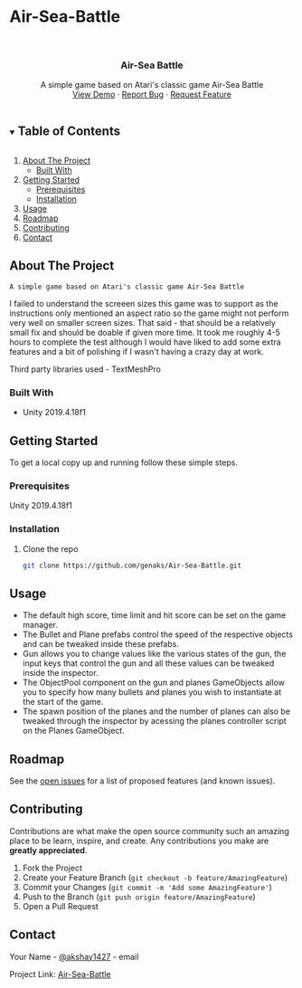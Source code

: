 # Air-Sea-Battle

<!-- PROJECT LOGO -->
<br />
<p align="center">

  <h3 align="center">Air-Sea Battle</h3>

  <p align="center">
    A simple game based on Atari's classic game Air-Sea Battle
    <br />
    <a href="https://github.com/genaks/Air-Sea-Battle">View Demo</a>
    ·
    <a href="https://github.com/genaks/Air-Sea-Battle/issues">Report Bug</a>
    ·
    <a href="https://github.com/genaks/Air-Sea-Battle/issues">Request Feature</a>
  </p>
</p>



<!-- TABLE OF CONTENTS -->
<details open="open">
  <summary><h2 style="display: inline-block">Table of Contents</h2></summary>
  <ol>
    <li>
      <a href="#about-the-project">About The Project</a>
      <ul>
        <li><a href="#built-with">Built With</a></li>
      </ul>
    </li>
    <li>
      <a href="#getting-started">Getting Started</a>
      <ul>
        <li><a href="#prerequisites">Prerequisites</a></li>
        <li><a href="#installation">Installation</a></li>
      </ul>
    </li>
    <li><a href="#usage">Usage</a></li>
    <li><a href="#roadmap">Roadmap</a></li>
    <li><a href="#contributing">Contributing</a></li>
    <li><a href="#contact">Contact</a></li>
  </ol>
</details>



<!-- ABOUT THE PROJECT -->
## About The Project

    A simple game based on Atari's classic game Air-Sea Battle

I failed to understand the screeen sizes this game was to support as the instructions only mentioned an aspect ratio so the game might not perform very well on smaller screen sizes. That said - that should be a relatively small fix and should be doable if given more time. It took me roughly 4-5 hours to complete the test although I would have liked to add some extra features and a bit of polishing if I wasn't having a crazy day at work.

Third party libraries used - TextMeshPro


### Built With

* Unity 2019.4.18f1


<!-- GETTING STARTED -->
## Getting Started

To get a local copy up and running follow these simple steps.

### Prerequisites

Unity 2019.4.18f1

### Installation

1. Clone the repo
   ```sh
   git clone https://github.com/genaks/Air-Sea-Battle.git
   ```


<!-- USAGE EXAMPLES -->
## Usage

* The default high score, time limit and hit score can be set on the game manager.
* The Bullet and Plane prefabs control the speed of the respective objects and can be tweaked inside these prefabs.
* Gun allows you to change values like the various states of the gun, the input keys that control the gun and all these values can be tweaked inside the inspector.
* The ObjectPool component on the gun and planes GameObjects allow you to specify how many bullets and planes you wish to instantiate at the start of the game.
* The spawn position of the planes and the number of planes can also be tweaked through the inspector by acessing the planes controller script on the Planes GameObject.


<!-- ROADMAP -->
## Roadmap

See the [open issues](https://github.com/genaks/Air-Sea-Battle/issues) for a list of proposed features (and known issues).



<!-- CONTRIBUTING -->
## Contributing

Contributions are what make the open source community such an amazing place to be learn, inspire, and create. Any contributions you make are **greatly appreciated**.

1. Fork the Project
2. Create your Feature Branch (`git checkout -b feature/AmazingFeature`)
3. Commit your Changes (`git commit -m 'Add some AmazingFeature'`)
4. Push to the Branch (`git push origin feature/AmazingFeature`)
5. Open a Pull Request

<!-- CONTACT -->
## Contact

Your Name - [@akshay1427](https://twitter.com/akshay1427) - email

Project Link: [Air-Sea-Battle](https://github.com/genaks/Air-Sea-Battle)

